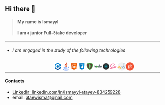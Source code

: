 ## Hi there 👋 
> #### My name is Ismayyl
> #### I am a junior Full-Stakc developer
---
* ###### I am engaged in the study of the following technologies

>>>> <img align="left" alt="VS Code" width="26px" src="./src/icon/icons8-c++-48.png">
<img align="left" alt="VS Code" width="26px" src="./src/icon/java.png">
<img align="left" alt="VS Code" width="26px" src="./src/icon/html.svg">
<img align="left" alt="VS Code" width="26px" src="./src/icon/css.svg">
<img align="left" alt="VS Code" width="26px" src="./src/icon/mongo.svg">
<img align="left" alt="VS Code" width="26px" src="./src/icon/nodejs.svg">
<img align="left" alt="VS Code" width="26px" src="./src/icon/react.svg">
<img align="left" alt="VS Code" width="26px" src="./src/icon/sass.svg">
<img align="left" alt="VS Code" width="26px" src="./src/icon/mysql.png">  
<img align="left" alt="VS Code" width="26px" src="./src/icon/git.png">
<br />

---
#### Contacts
*  [LinkedIn: linkedin.com/in/ismayyl-atayev-834259228](https://www.linkedin.com/in/ismayyl-atayev-834259228/)
*  email: ataewisma@gmail.com
